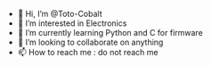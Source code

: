 - 👋 Hi, I’m @Toto-Cobalt
- 👀 I’m interested in Electronics
- 🌱 I’m currently learning Python and C for firmware
- 💞️ I’m looking to collaborate on anything
- 📫 How to reach me : do not reach me

<!---
Toto-Cobalt/Toto-Cobalt is a ✨ special ✨ repository because its `README.md` (this file) appears on your GitHub profile.
You can click the Preview link to take a look at your changes.
--->
